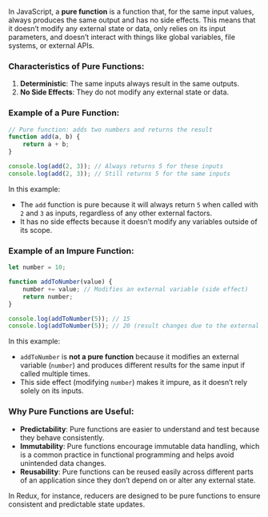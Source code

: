 In JavaScript, a **pure function** is a function that, for the same input values, always produces the same output and has no side effects. This means that it doesn’t modify any external state or data, only relies on its input parameters, and doesn’t interact with things like global variables, file systems, or external APIs.

### Characteristics of Pure Functions:
1. **Deterministic**: The same inputs always result in the same outputs.
2. **No Side Effects**: They do not modify any external state or data.

### Example of a Pure Function:

```javascript
// Pure function: adds two numbers and returns the result
function add(a, b) {
    return a + b;
}

console.log(add(2, 3)); // Always returns 5 for these inputs
console.log(add(2, 3)); // Still returns 5 for the same inputs
```

In this example:
- The `add` function is pure because it will always return `5` when called with `2` and `3` as inputs, regardless of any other external factors.
- It has no side effects because it doesn’t modify any variables outside of its scope.

### Example of an Impure Function:

```javascript
let number = 10;

function addToNumber(value) {
    number += value; // Modifies an external variable (side effect)
    return number;
}

console.log(addToNumber(5)); // 15
console.log(addToNumber(5)); // 20 (result changes due to the external variable being modified)
```

In this example:
- `addToNumber` is **not a pure function** because it modifies an external variable (`number`) and produces different results for the same input if called multiple times.
- This side effect (modifying `number`) makes it impure, as it doesn’t rely solely on its inputs.

### Why Pure Functions are Useful:
- **Predictability**: Pure functions are easier to understand and test because they behave consistently.
- **Immutability**: Pure functions encourage immutable data handling, which is a common practice in functional programming and helps avoid unintended data changes.
- **Reusability**: Pure functions can be reused easily across different parts of an application since they don’t depend on or alter any external state. 

In Redux, for instance, reducers are designed to be pure functions to ensure consistent and predictable state updates.